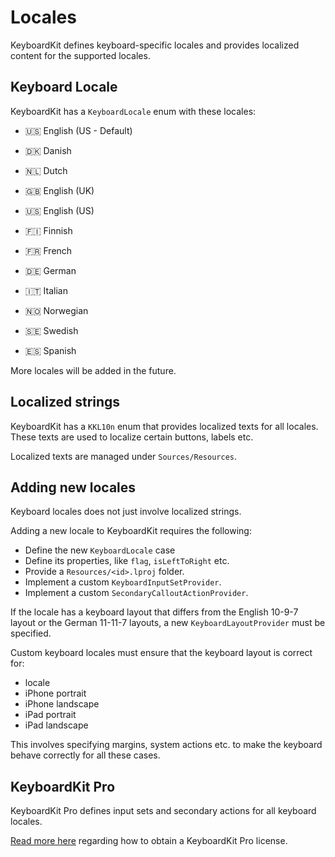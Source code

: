 # Locales

KeyboardKit defines keyboard-specific locales and provides localized content for the supported locales.


## Keyboard Locale

KeyboardKit has a `KeyboardLocale` enum with these locales:

* 🇺🇸 English (US - Default)

* 🇩🇰 Danish
* 🇳🇱 Dutch
* 🇬🇧 English (UK)
* 🇺🇸 English (US)
* 🇫🇮 Finnish
* 🇫🇷 French
* 🇩🇪 German
* 🇮🇹 Italian
* 🇳🇴 Norwegian
* 🇸🇪 Swedish
* 🇪🇸 Spanish

More locales will be added in the future.


## Localized strings

KeyboardKit has a `KKL10n` enum that provides localized texts for all locales. These texts are used to localize certain buttons, labels etc.

Localized texts are managed under `Sources/Resources`.


## Adding new locales

Keyboard locales does not just involve localized strings.

Adding a new locale to KeyboardKit requires the following:

* Define the new `KeyboardLocale` case
* Define its properties, like `flag`, `isLeftToRight` etc.
* Provide a `Resources/<id>.lproj` folder.
* Implement a custom `KeyboardInputSetProvider`.
* Implement a custom `SecondaryCalloutActionProvider`.

If the locale has a keyboard layout that differs from the English 10-9-7 layout or the German 11-11-7 layouts, a new `KeyboardLayoutProvider` must be specified.

Custom keyboard locales must ensure that the keyboard layout is correct for:

* locale
* iPhone portrait
* iPhone landscape
* iPad portrait
* iPad landscape  

This involves specifying margins, system actions etc. to make the keyboard behave correctly for all these cases.


## KeyboardKit Pro

KeyboardKit Pro defines input sets and secondary actions for all keyboard locales.

[Read more here][Pro] regarding how to obtain a KeyboardKit Pro license. 


[Pro]: https://github.com/KeyboardKit/KeyboardKitPro
